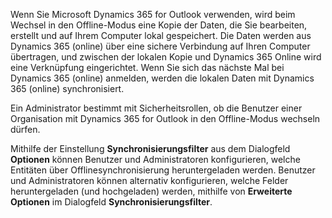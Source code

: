 Wenn Sie Microsoft Dynamics 365 for Outlook verwenden, wird beim Wechsel in den Offline-Modus eine Kopie der Daten, die Sie bearbeiten, erstellt und auf Ihrem Computer lokal gespeichert. Die Daten werden aus Dynamics 365 (online) über eine sichere Verbindung auf Ihren Computer übertragen, und zwischen der lokalen Kopie und Dynamics 365 Online wird eine Verknüpfung eingerichtet. Wenn Sie sich das nächste Mal bei Dynamics 365 (online) anmelden, werden die lokalen Daten mit Dynamics 365 (online) synchronisiert.  
  
 Ein Administrator bestimmt mit Sicherheitsrollen, ob die Benutzer einer Organisation mit Dynamics 365 for Outlook in den Offline-Modus wechseln dürfen.  
  
 Mithilfe der Einstellung **Synchronisierungsfilter** aus dem Dialogfeld **Optionen** können Benutzer und Administratoren konfigurieren, welche Entitäten über Offlinesynchronisierung heruntergeladen werden. Benutzer und Administratoren können alternativ konfigurieren, welche Felder heruntergeladen (und hochgeladen) werden, mithilfe von **Erweiterte Optionen** im Dialogfeld **Synchronisierungsfilter**.